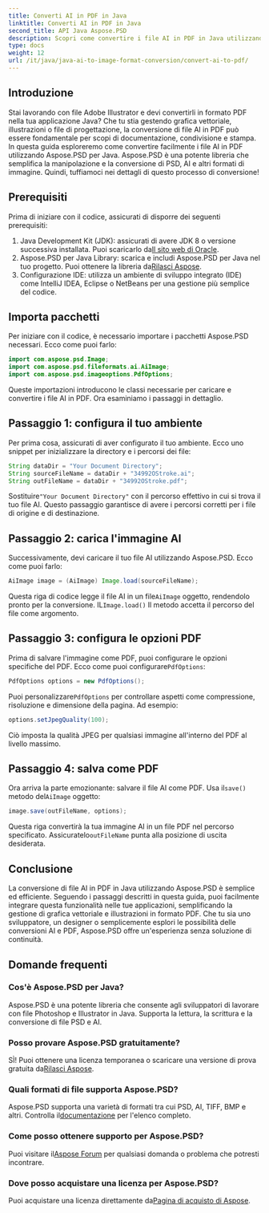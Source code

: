 ```yaml
---
title: Converti AI in PDF in Java
linktitle: Converti AI in PDF in Java
second_title: API Java Aspose.PSD
description: Scopri come convertire i file AI in PDF in Java utilizzando Aspose.PSD. Segui la nostra guida dettagliata passo dopo passo per gestire in modo efficiente le conversioni dei file.
type: docs
weight: 12
url: /it/java/java-ai-to-image-format-conversion/convert-ai-to-pdf/
---
```

## Introduzione
Stai lavorando con file Adobe Illustrator e devi convertirli in formato PDF nella tua applicazione Java? Che tu stia gestendo grafica vettoriale, illustrazioni o file di progettazione, la conversione di file AI in PDF può essere fondamentale per scopi di documentazione, condivisione e stampa. In questa guida esploreremo come convertire facilmente i file AI in PDF utilizzando Aspose.PSD per Java. Aspose.PSD è una potente libreria che semplifica la manipolazione e la conversione di PSD, AI e altri formati di immagine. Quindi, tuffiamoci nei dettagli di questo processo di conversione!
## Prerequisiti
Prima di iniziare con il codice, assicurati di disporre dei seguenti prerequisiti:
1.  Java Development Kit (JDK): assicurati di avere JDK 8 o versione successiva installata. Puoi scaricarlo da[Il sito web di Oracle](https://www.oracle.com/java/technologies/javase-downloads.html).
2.  Aspose.PSD per Java Library: scarica e includi Aspose.PSD per Java nel tuo progetto. Puoi ottenere la libreria da[Rilasci Aspose](https://releases.aspose.com/psd/java/).
3. Configurazione IDE: utilizza un ambiente di sviluppo integrato (IDE) come IntelliJ IDEA, Eclipse o NetBeans per una gestione più semplice del codice.
## Importa pacchetti
Per iniziare con il codice, è necessario importare i pacchetti Aspose.PSD necessari. Ecco come puoi farlo:
```java
import com.aspose.psd.Image;
import com.aspose.psd.fileformats.ai.AiImage;
import com.aspose.psd.imageoptions.PdfOptions;
```
Queste importazioni introducono le classi necessarie per caricare e convertire i file AI in PDF. Ora esaminiamo i passaggi in dettaglio.

## Passaggio 1: configura il tuo ambiente
Per prima cosa, assicurati di aver configurato il tuo ambiente. Ecco uno snippet per inizializzare la directory e i percorsi dei file:
```java
String dataDir = "Your Document Directory"; 
String sourceFileName = dataDir + "34992OStroke.ai";
String outFileName = dataDir + "34992OStroke.pdf";
```
 Sostituire`"Your Document Directory"` con il percorso effettivo in cui si trova il tuo file AI. Questo passaggio garantisce di avere i percorsi corretti per i file di origine e di destinazione.
## Passaggio 2: carica l'immagine AI
Successivamente, devi caricare il tuo file AI utilizzando Aspose.PSD. Ecco come puoi farlo:
```java
AiImage image = (AiImage) Image.load(sourceFileName);
```
 Questa riga di codice legge il file AI in un file`AiImage` oggetto, rendendolo pronto per la conversione. IL`Image.load()` Il metodo accetta il percorso del file come argomento.
## Passaggio 3: configura le opzioni PDF
Prima di salvare l'immagine come PDF, puoi configurare le opzioni specifiche del PDF. Ecco come puoi configurare`PdfOptions`:
```java
PdfOptions options = new PdfOptions();
```
 Puoi personalizzare`PdfOptions` per controllare aspetti come compressione, risoluzione e dimensione della pagina. Ad esempio:
```java
options.setJpegQuality(100);
```
Ciò imposta la qualità JPEG per qualsiasi immagine all'interno del PDF al livello massimo.
## Passaggio 4: salva come PDF
 Ora arriva la parte emozionante: salvare il file AI come PDF. Usa il`save()` metodo del`AiImage` oggetto:
```java
image.save(outFileName, options);
```
 Questa riga convertirà la tua immagine AI in un file PDF nel percorso specificato. Assicuratelo`outFileName` punta alla posizione di uscita desiderata.

## Conclusione
La conversione di file AI in PDF in Java utilizzando Aspose.PSD è semplice ed efficiente. Seguendo i passaggi descritti in questa guida, puoi facilmente integrare questa funzionalità nelle tue applicazioni, semplificando la gestione di grafica vettoriale e illustrazioni in formato PDF. Che tu sia uno sviluppatore, un designer o semplicemente esplori le possibilità delle conversioni AI e PDF, Aspose.PSD offre un'esperienza senza soluzione di continuità.
## Domande frequenti
### Cos'è Aspose.PSD per Java?
Aspose.PSD è una potente libreria che consente agli sviluppatori di lavorare con file Photoshop e Illustrator in Java. Supporta la lettura, la scrittura e la conversione di file PSD e AI.
### Posso provare Aspose.PSD gratuitamente?
 SÌ! Puoi ottenere una licenza temporanea o scaricare una versione di prova gratuita da[Rilasci Aspose](https://releases.aspose.com/psd/java/).
### Quali formati di file supporta Aspose.PSD?
 Aspose.PSD supporta una varietà di formati tra cui PSD, AI, TIFF, BMP e altri. Controlla il[documentazione](https://reference.aspose.com/psd/java/) per l'elenco completo.
### Come posso ottenere supporto per Aspose.PSD?
 Puoi visitare il[Aspose Forum](https://forum.aspose.com/c/psd/34) per qualsiasi domanda o problema che potresti incontrare.
### Dove posso acquistare una licenza per Aspose.PSD?
 Puoi acquistare una licenza direttamente da[Pagina di acquisto di Aspose](https://purchase.aspose.com/buy).